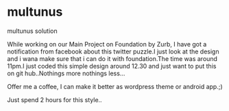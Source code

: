 multunus
========

multunus solution

While working on our Main Project on Foundation by Zurb, I have got a notification from facebook about this twitter puzzle.I just look at the design and i wana make sure that i can do it with foundation.The time was around 11pm.I just coded this simple design around 12.30 and just want to put this on git hub..Nothings more nothings less...

Offer me a coffee, I can make it better as wordpress theme or android app.;)

Just spend 2 hours for this style..
